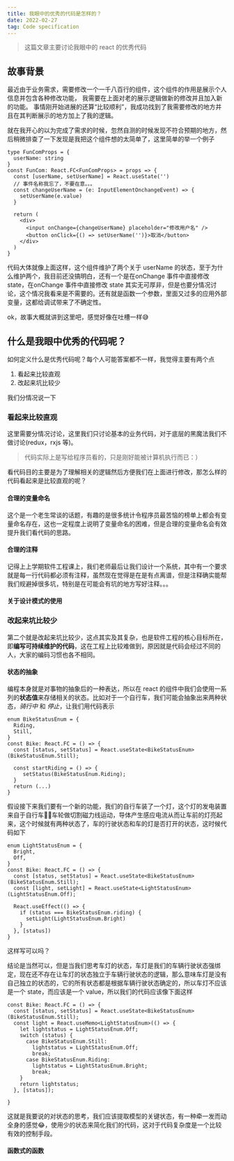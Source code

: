 ```yaml
---
title: 我眼中的优秀的代码是怎样的？
date: 2022-02-27
tag: Code specification
---
```


> 这篇文章主要讨论我眼中的 react 的优秀代码



## 故事背景

最近由于业务需求，需要修改一个一千八百行的组件，这个组件的作用是展示个人信息并包含各种修改功能， 我需要在上面对老的展示逻辑做新的修改并且加入新的功能。
事情刚开始进展的还算“比较顺利”，我成功找到了我需要修改的地方并且在其判断展示的地方加上了我的逻辑。

就在我开心的以为完成了需求的时候，忽然自测的时候发现不符合预期的地方，然后稍微排查了一下发现是我把这个组件想的太简单了，这里简单的举一个例子

```tsx
type FunComProps = {
  userName: string
}
const FunCom: React.FC<FunComProps> = props => {
  const [userName, setUserName] = React.useState('')
  // 事件名称我忘了，不要在意。。。
  const changeUserName = (e: InputElementOnchangeEvent) => {
    setUserName(e.value)
  }
  
  return (
    <div>
      <input onChange={changeUserName} placeholder="修改用户名" />
      <button onClick={() => setUserName('')}>取消</button>
    </div>
  )
}
```

代码大体就像上面这样，这个组件维护了两个关于 userName 的状态，至于为什么维护两个，我目前还没搞明白，还有一个是在onChange 事件中直接修改 state，在onChange 事件中直接修改 state 其实无可厚非，但是也要分情况讨论，这个情况我看来是不需要的。还有就是函数一个参数，里面又过多的应用外部变量，这都给调试带来了不确定性。

ok，故事大概就讲到这里吧，感觉好像在吐槽一样😅



## 什么是我眼中优秀的代码呢？

如何定义什么是优秀代码呢？每个人可能答案都不一样，我觉得主要有两个点

1. 看起来比较直观
2. 改起来坑比较少

我们分情况说一下

### 看起来比较直观

这里需要分情况讨论，这里我们只讨论基本的业务代码，对于底层的黑魔法我们不做讨论(redux，rxjs 等)。

> 代码实际上是写给程序员看的，只是刚好能被计算机执行而已：）

看代码目的主要是为了理解相关的逻辑然后方便我们在上面进行修改，那怎么样的代码看起来是比较直观的呢？

#### 合理的变量命名

这个是一个老生常谈的话题，有趣的是很多统计令程序员最苦恼的榜单上都会有变量命名存在，这也一定程度上说明了变量命名的困难，但是合理的变量命名会有效提升我们看代码的思路。



#### 合理的注释

记得上上学期软件工程课上，我们老师最后让我们设计一个系统，其中有一个要求就是每一行代码都必须有注释，虽然现在觉得是在是有点离谱，但是注释确实能帮我们规避掉很多坑，特别是在可能会有坑的地方写好注释。。。



#### 关于设计模式的使用



### 改起来坑比较少

第二个就是改起来坑比较少，这点其实及其复杂，也是软件工程的核心目标所在，即**编写可持续维护的代码**，这在工程上比较难做到，原因就是代码会经过不同的人，大家的编码习惯也各不相同。



#### 状态的抽象

编程本身就是对事物的抽象后的一种表达，所以在 react 的组件中我们会使用一系列的**状态值**来存储相关的状态。比如对于一个自行车，我们可能会抽象出来两种状态，*骑行中* 和 *停止*，让我们用代码表示

```tsx
enum BikeStatusEnum = {
  Riding,
  Still,
}
const Bike: React.FC = () => {
  const [status, setStatus] = React.useState<BikeStatusEnum>(BikeStatusEnum.Still);
  
  const startRiding = () => {
     setStatus(BikeStatusEnum.Riding);
  }
  return (...)
}
```

假设接下来我们要有一个新的功能，我们的自行车装了一个灯，这个灯的发电装置来自于自行车🚴‍♀️车轮做切割磁力线运动，导体产生感应电流从而让车前的灯亮起来，这个时候就有两种状态了，车的行驶状态和车的灯是否打开的状态，这时候代码如下

```tsx
enum LightStatusEnum = {
  Bright,
  Off,
}
const Bike: React.FC = () => {
  const [status, setStatus] = React.useState<BikeStatusEnum>(BikeStatusEnum.Still);
  const [light, setLight] = React.useState<LightStatusEnum>(LightStatusEnum.Off);
  
  React.useEffect(() => {
    if (status === BikeStatusEnum.riding) {
      setLight(LightStatusEnum.Bright)
    }
  }, [status])
}
```

这样写可以吗？

结论是当然可以，但是当我们思考车灯的状态，车灯是我们的车辆行驶状态强绑定，现在还不存在让车灯的状态独立于车辆行驶状态的逻辑，那么意味车灯是没有自己独立的状态的，它的所有状态都是根据车辆行驶状态确定的，所以车灯不应该是一个 state，而应该是一个 value，所以我们的代码应该像下面这样

```tsx
const Bike: React.FC = () => {
  const [status, setStatus] = React.useState<BikeStatusEnum>(BikeStatusEnum.Still);
  const light = React.useMemo<LightStatusEnum>(() => {
    let lightstatus = LightStatusEnum.Off;
    switch (status) {
      case BikeStatusEnum.Still:
        lightstatus = LightStatusEnum.Off;
        break;
      case BikeStatusEnum.Riding:
        lightstatus = LightStatusEnum.Bright;
        break;
    }
    return lightstatus;
  }, [status]);
  
}
```

这就是我要说的对状态的思考，我们应该提取模型的关键状态，有一种牵一发而动全身的感觉😂，使用少的状态来简化我们的代码，这对于代码复杂度是一个比较有效的控制手段。



#### 函数式的函数


